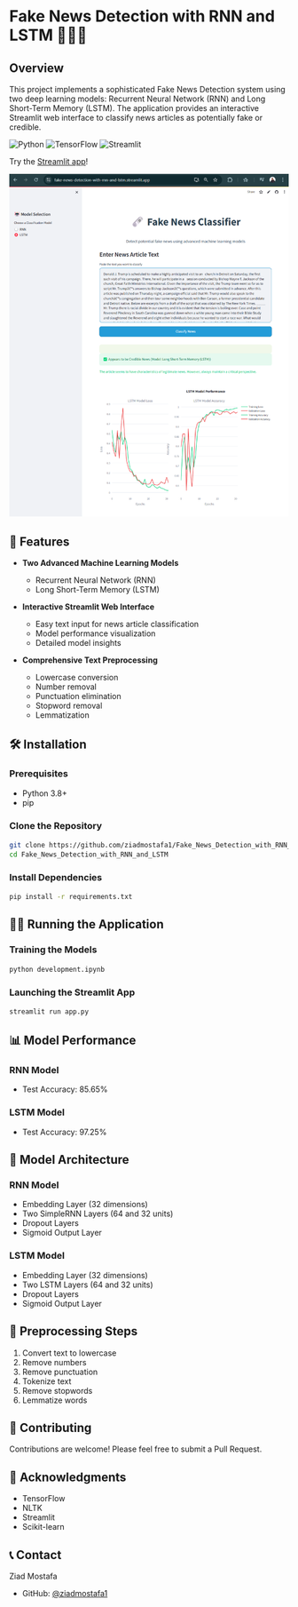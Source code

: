 # Fake News Detection with RNN and LSTM 🕵️‍♂️📰

## Overview

This project implements a sophisticated Fake News Detection system using two deep learning models: Recurrent Neural Network (RNN) and Long Short-Term Memory (LSTM). The application provides an interactive Streamlit web interface to classify news articles as potentially fake or credible.

![Python](https://img.shields.io/badge/Python-3.8+-blue.svg)
![TensorFlow](https://img.shields.io/badge/TensorFlow-2.x-orange.svg)
![Streamlit](https://img.shields.io/badge/Streamlit-1.x-red.svg)

Try the [Streamlit app](https://fake-news-detection-with-rnn-and-lstm.streamlit.app/)! 

![alt text](image.png)
## 🚀 Features

- **Two Advanced Machine Learning Models**
  - Recurrent Neural Network (RNN)
  - Long Short-Term Memory (LSTM)

- **Interactive Streamlit Web Interface**
  - Easy text input for news article classification
  - Model performance visualization
  - Detailed model insights

- **Comprehensive Text Preprocessing**
  - Lowercase conversion
  - Number removal
  - Punctuation elimination
  - Stopword removal
  - Lemmatization

## 🛠 Installation

### Prerequisites
- Python 3.8+
- pip

### Clone the Repository
```bash
git clone https://github.com/ziadmostafa1/Fake_News_Detection_with_RNN_and_LSTM.git
cd Fake_News_Detection_with_RNN_and_LSTM
```

### Install Dependencies
```bash
pip install -r requirements.txt
```

## 🏃‍♂️ Running the Application

### Training the Models
```bash
python development.ipynb
```

### Launching the Streamlit App
```bash
streamlit run app.py
```

## 📊 Model Performance

### RNN Model
- Test Accuracy: 85.65%

### LSTM Model
- Test Accuracy: 97.25%

## 🧠 Model Architecture

### RNN Model
- Embedding Layer (32 dimensions)
- Two SimpleRNN Layers (64 and 32 units)
- Dropout Layers
- Sigmoid Output Layer

### LSTM Model
- Embedding Layer (32 dimensions)
- Two LSTM Layers (64 and 32 units)
- Dropout Layers
- Sigmoid Output Layer

## 📝 Preprocessing Steps
1. Convert text to lowercase
2. Remove numbers
3. Remove punctuation
4. Tokenize text
5. Remove stopwords
6. Lemmatize words

## 🤝 Contributing
Contributions are welcome! Please feel free to submit a Pull Request.

## 🙏 Acknowledgments
- TensorFlow
- NLTK
- Streamlit
- Scikit-learn

## 📞 Contact
Ziad Mostafa
- GitHub: [@ziadmostafa1](https://github.com/ziadmostafa1)